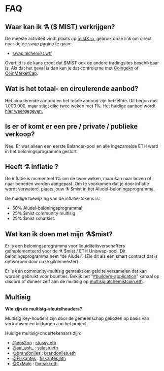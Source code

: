 # FAQ

## Waar kan ik ⚗️ \($ MIST\) verkrijgen? 

De meeste activiteit vindt plaats op [mistX.io](https://mistx.io/), gebruik onze link om direct naar de de swap pagina te gaan:

* [swap.alchemist.wtf](http://swap.alchemist.wtf/)

Overtijd is de kans groot dat $MIST ook op andere tradingsites beschikbaar is. Als dat het geval is dan kan je dat controlerne met [Coingeko](https://www.coingecko.com/en/coins/alchemist) of [CoinMarketCap](https://coinmarketcap.com/currencies/alchemist/).

## **Wat is het totaal- en circulerende aanbod?**

Het circulerende aanbod en het totale aanbod zijn hetzelfde. Dit begon met 1.000.000, maar stijgt elke twee weken met 1%. Het huidige aanbod wordt [hier weergegeven.](https://etherscan.io/token/0x88acdd2a6425c3faae4bc9650fd7e27e0bebb7ab)

## **Is er of komt er een pre / private / publieke verkoop?**

Nee. Er was alleen een eerste Balancer-pool en alle ingezamelde ETH werd in het beloningsprogramma gestort.

## **Heeft** ⚗️ inflatie **?**

De inflatie is momenteel 1% om de twee weken, maar kan naar boven of naar beneden worden aangepast. Om te voorkomen dat je door inflatie wordt verwaterd, plaats jouw ⚗️ $mist in het Aludel-beloningsprogramma.

De huidige toewijzing van de inflatie-tokens is:

* 50% Aludel-beloningsprogrammal
* 25% $mist community multisig
* 25% $mist schatkist.

## **Wat kan ik doen met mijn ⚗️$mist?**

Er is een beloningsprogramma voor liquiditeitsverschaffers geïmplementeerd voor de ⚗️ $mist / ETH Uniswap-pool. Dit beloningsprogramma heet “de Aludel”. \(Zie dit als een smart contract dat is ontworpen door onze gildemeester\).

Er is een community-multisig gemaakt om geld te verzamelen dat kan worden gebruikt voor bounties. Bekijk het "[\#builders-application](https://discord.gg/92hQDCw25u)" kanaal op discord of doneer zelf aan de multisig op [multisig.alchemistcoin.eth](https://etherscan.io/address/multisig.alchemistcoin.eth).

## **Multisig**

**Wie zijn de multisig-sleutelhouders?** 

Multisig Key-houders zijn door de gemeenschap gekozen op basis van vertrouwen en bijdragen aan het project.

Huidige multisig-ondertekenaars zijn:

* [@ees2oo](https://twitter.com/ees2oo) : [stussy.eth](https://etherscan.io/address/stussy.eth)
* [@sal\_ash\_](https://twitter.com/sal_ash_) : [salash.eth](https://etherscan.io/address/salash.eth)
* [@brandoniles](https://twitter.com/brandoniles) : [brandoniles.eth](https://etherscan.io/address/brandoniles.eth)
* [@Fiskantes](https://twitter.com/Fiskantes) : [fiskantes.eth](https://etherscan.io/address/fiskantes.eth)
* [@0xMaki](https://twitter.com/0xMaki) : [0xmaki.eth](https://etherscan.io/address/0xmaki.eth)

